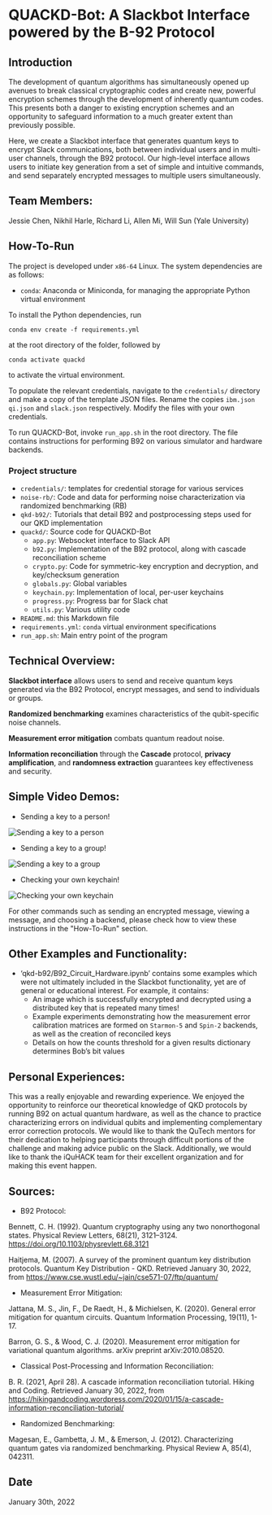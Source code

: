 # QUACKD-Bot: A Slackbot Interface powered by the B-92 Protocol

## Introduction

The development of quantum algorithms has simultaneously opened up avenues to break classical cryptographic codes and create new, powerful encryption schemes through the development of inherently quantum codes. This presents both a danger to existing encryption schemes and an opportunity to safeguard information to a much greater extent than previously possible.

Here, we create a Slackbot interface that generates quantum keys to encrypt Slack communications, both between individual users and in multi-user channels, through the B92 protocol. Our high-level interface allows users to initiate key generation from a set of simple and intuitive commands, and send separately encrypted messages to multiple users simultaneously.

## Team Members:

Jessie Chen, Nikhil Harle, Richard Li, Allen Mi, Will Sun (Yale University)

## How-To-Run

The project is developed under `x86-64` Linux. The system dependencies are as follows:

- `conda`: Anaconda or Miniconda, for managing the appropriate Python virtual environment

To install the Python dependencies, run
```
conda env create -f requirements.yml
```
at the root directory of the folder, followed by
```
conda activate quackd
```
to activate the virtual environment.

To populate the relevant credentials, navigate to the `credentials/` directory and make a copy of the template JSON files. Rename the copies `ibm.json` `qi.json` and `slack.json` respectively. Modify the files with your own credentials.

To run QUACKD-Bot, invoke `run_app.sh` in the root directory. The file contains instructions for performing B92 on various simulator and hardware backends.

### Project structure

- `credentials/`: templates for credential storage for various services
- `noise-rb/`: Code and data for performing noise characterization via randomized benchmarking (RB)
- `qkd-b92/`: Tutorials that detail B92 and postprocessing steps used for our QKD implementation
- `quackd/`: Source code for QUACKD-Bot
  - `app.py`: Websocket interface to Slack API
  - `b92.py`: Implementation of the B92 protocol, along with cascade reconciliation scheme
  - `crypto.py`: Code for symmetric-key encryption and decryption, and key/checksum generation
  - `globals.py`: Global variables
  - `keychain.py`: Implementation of local, per-user keychains
  - `progress.py`: Progress bar for Slack chat
  - `utils.py`: Various utility code
- `README.md`: this Markdown file
- `requirements.yml`: `conda` virtual environment specifications
- `run_app.sh`: Main entry point of the program


## Technical Overview:

**Slackbot interface** allows users to send and receive quantum keys generated via the B92 Protocol, encrypt messages, and send to individuals or groups.

**Randomized benchmarking** examines characteristics of the qubit-specific noise channels.

**Measurement error mitigation** combats quantum readout noise.

**Information reconciliation** through the **Cascade** protocol, **privacy amplification**, and **randomness extraction** guarantees key effectiveness and security.


## Simple Video Demos:
- Sending a key to a person!

![Sending a key to a person](https://github.com/Allenator/iQuHack-2022/blob/main/videos/One%20Party%20Edited.gif)

- Sending a key to a group!

![Sending a key to a group](https://github.com/Allenator/iQuHack-2022/blob/main/videos/Multiple%20Parties.gif)

- Checking your own keychain!

![Checking your own keychain](https://github.com/Allenator/iQuHack-2022/blob/main/videos/Keychain%20Edited.gif)

For other commands such as sending an encrypted message, viewing a message, and choosing a backend, please check how to view these instructions in the "How-To-Run" section.

## Other Examples and Functionality: 

- ‘qkd-b92/B92_Circuit_Hardware.ipynb’ contains some examples which were not ultimately included in the Slackbot functionality, yet are of general or educational interest. For example, it contains:
  - An image which is successfully encrypted and decrypted using a distributed key that is repeated many times!
  - Example experiments demonstrating how the measurement error calibration matrices are formed on `Starmon-5` and `Spin-2` backends, as well as the creation of reconciled keys
  - Details on how the counts threshold for a given results dictionary determines Bob’s bit values

## Personal Experiences:

This was a really enjoyable and rewarding experience. We enjoyed the opportunity to reinforce our theoretical knowledge of QKD protocols by running B92 on actual quantum hardware, as well as the chance to practice characterizing errors on individual qubits and implementing complementary error correction protocols. We would like to thank the QuTech mentors for their dedication to helping participants through difficult portions of the challenge and making advice public on the Slack. Additionally, we would like to thank the iQuHACK team for their excellent organization and for making this event happen.

## Sources:

- B92 Protocol:

Bennett, C. H. (1992). Quantum cryptography using any two nonorthogonal states. Physical Review Letters, 68(21), 3121–3124. https://doi.org/10.1103/physrevlett.68.3121

Haitjema, M. (2007). A survey of the prominent quantum key distribution protocols. Quantum Key Distribution - QKD. Retrieved January 30, 2022, from https://www.cse.wustl.edu/~jain/cse571-07/ftp/quantum/
- Measurement Error Mitigation:

Jattana, M. S., Jin, F., De Raedt, H., & Michielsen, K. (2020). General error mitigation for quantum circuits. Quantum Information Processing, 19(11), 1-17.

Barron, G. S., & Wood, C. J. (2020). Measurement error mitigation for variational quantum algorithms. arXiv preprint arXiv:2010.08520.

- Classical Post-Processing and Information Reconciliation:

B. R. (2021, April 28). A cascade information reconciliation tutorial. Hiking and Coding. Retrieved January 30, 2022, from https://hikingandcoding.wordpress.com/2020/01/15/a-cascade-information-reconciliation-tutorial/

- Randomized Benchmarking:

Magesan, E., Gambetta, J. M., & Emerson, J. (2012). Characterizing quantum gates via randomized benchmarking. Physical Review A, 85(4), 042311.

## Date

January 30th, 2022
